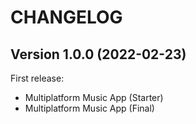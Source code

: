 # CHANGELOG

## Version 1.0.0 (2022-02-23)

First release:

* Multiplatform Music App (Starter)
* Multiplatform Music App (Final)
